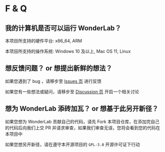 # F & Q

## 我的计算机是否可以运行 WonderLab？

本项目所支持的硬件平台: x86_64, ARM

本项目所支持的操作系统: Windows 10 及以上, Mac OS 11, Linux

## 想反馈问题？ or 想提出新鲜的想法？

如果您遇到了 bug ，请移步至 [Issues 页](https://github.com/Blessing-Studio/WonderLab.Override/issues) 进行反馈

如果您有一些想法或疑问，请移步至 [Discussion 页](https://github.com/Blessing-Studio/WonderLab.Override/discussions) 开启一个相关讨论

## 想为 WonderLab 添砖加瓦？ or 想基于此另开新径？

如果您想为 WonderLab 贡献自己的代码，请先 Fork 本项目仓库，在添加完自己的代码后向我们上交 PR 并请求审查，如果我们审查无误，您将会看到您的代码在本项目中

如果您想另开新径，请在遵守本开源项目的 `GPL-3.0` 开源许可证下行动
